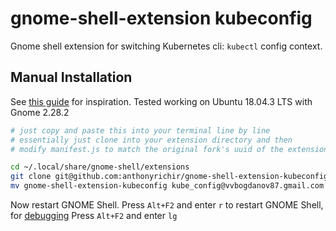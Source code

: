 # gnome-shell-extension kubeconfig
Gnome shell extension for switching Kubernetes cli: `kubectl` config context.

## Manual Installation

See [this guide](https://itsfoss.com/gnome-shell-extensions/) for inspiration.
Tested working on Ubuntu 18.04.3 LTS with Gnome 2.28.2

```bash
# just copy and paste this into your terminal line by line
# essentially just clone into your extension directory and then
# modify manifest.js to match the original fork's uuid of the extension

cd ~/.local/share/gnome-shell/extensions
git clone git@github.com:anthonyrichir/gnome-shell-extension-kubeconfig.git
mv gnome-shell-extension-kubeconfig kube_config@vvbogdanov87.gmail.com
```

Now restart GNOME Shell. Press `Alt+F2` and enter `r` to restart GNOME Shell, for [debugging](https://stackoverflow.com/questions/8425616/how-to-test-debug-gnome-shell-extensions-is-there-any-tool-for-that) Press `Alt+F2` and enter `lg`